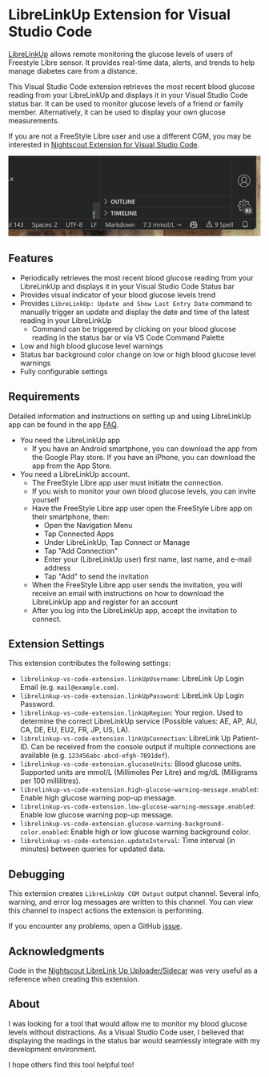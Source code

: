 # LibreLinkUp Extension for Visual Studio Code

[LibreLinkUp](https://www.librelinkup.com/) allows remote monitoring the glucose levels of users of Freestyle Libre sensor. It provides real-time data, alerts, and trends to help manage diabetes care from a distance.

This Visual Studio Code extension retrieves the most recent blood glucose reading from your LibreLinkUp and displays it in your Visual Studio Code status bar. It can be used to monitor glucose levels of a friend or family member. Alternatively, it can be used to display your own glucose measurements.

If you are not a FreeStyle Libre user and use a different CGM, you may be interested in [Nightscout Extension for Visual Studio Code](https://github.com/borkod/vs-code-nightscout-status-bar/tree/main).

![LibreLinkUp Extension for Visual Studio Code](https://raw.githubusercontent.com/borkod/librelinkup-vs-code-extension/main/images/librelinkup-vs-code.gif)

## Features

- Periodically retrieves the most recent blood glucose reading from your LibreLinkUp and displays it in your Visual Studio Code Status bar
- Provides visual indicator of your blood glucose levels trend
- Provides `LibreLinkUp: Update and Show Last Entry Date` command to manually trigger an update and display the date and time of the latest reading in your LibreLinkUp
  - Command can be triggered by clicking on your blood glucose reading in the status bar or via VS Code Command Palette
- Low and high blood glucose level warnings
- Status bar background color change on low or high blood glucose level warnings
- Fully configurable settings

## Requirements

Detailed information and instructions on setting up and using LibreLinkUp app can be found in the app [FAQ](https://www.librelinkup.com/faqs).

- You need the LibreLinkUp app
  - If you have an Android smartphone, you can download the app from the Google Play store.  If you have an iPhone, you can download the app from the App Store.
- You need a LibreLinkUp account.
  - The FreeStyle Libre app user must initiate the connection.
  - If you wish to monitor your own blood glucose levels, you can invite yourself
  - Have the FreeStyle Libre app user open the FreeStyle Libre app on their smartphone, then:
    - Open the Navigation Menu
    - Tap Connected Apps
    - Under LibreLinkUp, Tap Connect or Manage
    - Tap "Add Connection"
    - Enter your (LibreLinkUp user) first name, last name, and e-mail address
    - Tap "Add" to send the invitation
  - When the FreeStyle Libre app user sends the invitation, you will receive an email with instructions on how to download the LibreLinkUp app and register for an account
  - After you log into the LibreLinkUp app, accept the invitation to connect.

## Extension Settings

This extension contributes the following settings:

- `librelinkup-vs-code-extension.linkUpUsername`: LibreLink Up Login Email (e.g. `mail@example.com`).
- `librelinkup-vs-code-extension.linkUpPassword`: LibreLink Up Login Password.
- `librelinkup-vs-code-extension.linkUpRegion`: Your region. Used to determine the correct LibreLinkUp service (Possible values: AE, AP, AU, CA, DE, EU, EU2, FR, JP, US, LA).
- `librelinkup-vs-code-extension.linkUpConnection`: LibreLink Up Patient-ID. Can be received from the console output if multiple connections are available (e.g. `123456abc-abcd-efgh-7891def`).
- `librelinkup-vs-code-extension.glucoseUnits`: Blood glucose units. Supported units are mmol/L (Millimoles Per Litre) and mg/dL (Milligrams per 100 millilitres).
- `librelinkup-vs-code-extension.high-glucose-warning-message.enabled`: Enable high glucose warning pop-up message.
- `librelinkup-vs-code-extension.low-glucose-warning-message.enabled`: Enable low glucose warning pop-up message.
- `librelinkup-vs-code-extension.glucose-warning-background-color.enabled`: Enable high or low glucose warning background color.
- `librelinkup-vs-code-extension.updateInterval`: Time interval (in minutes) between queries for updated data.

## Debugging

This extension creates `LibreLinkUp CGM Output` output channel. Several info, warning, and error log messages are written to this channel. You can view this channel to inspect actions the extension is performing.

If you encounter any problems, open a GitHub [issue](https://github.com/borkod/librelinkup-vs-code-extension/issues).

## Acknowledgments

Code in the [Nightscout LibreLink Up Uploader/Sidecar](librelinkup-vs-code) was very useful as a reference when creating this extension.

## About

I was looking for a tool that would allow me to monitor my blood glucose levels without distractions. As a Visual Studio Code user, I believed that displaying the readings in the status bar would seamlessly integrate with my development environment.

I hope others find this tool helpful too!